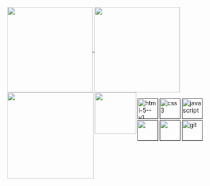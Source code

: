 <a href="#">
  <img height=200 align="center" src="https://my-stats-43gk.vercel.app/api?username=notoriouswin&show_icons=true&theme=gotham&hide=contribs,issues&show=discussions_answered&rank_icon=github&include_all_commits=true&card_width=150" />
</a>
<a href="#">
  <img height=200 align="center" src="https://my-stats-43gk.vercel.app/api/top-langs/?username=notoriouswin&hide=html,scss,css&langs_count=8&layout=compact&theme=gotham&card_width=150" />
</a>

<img align="left" height=202 src="https://github-readme-streak-stats-git-main-davids-projects-ad77adcc.vercel.app/?user=notoriouswin&theme=gotham"/>
<img align="left" height=97 src="https://github-profile-trophy.vercel.app/?username=notoriouswin&theme=onestar&no-frame=true&title=Stars,Followers,Commits&column=-1"/>

<p align="left">
  <a href=><img width="48" height="48" src="https://img.icons8.com/color/48/html-5--v1.png" alt="html-5--v1"/></a>
  <a href=><img width="48" height="48" src="https://img.icons8.com/color/48/css3.png" alt="css3"/></a>
  <a href=><img width="48" height="48" src="https://img.icons8.com/fluency/48/javascript.png" alt="javascript"/></a>
  <a href=><img width="48" height="48" src="https://img.icons8.com/?size=100&id=54087&format=png&color=000000"/></a>
  <a href=><img width="48" height="48" src="https://img.icons8.com/?size=100&id=QBqFNfPPB2Kx&format=png&color=000000"/></a>
   <a href=><img width="48" height="48" src="https://img.icons8.com/color/48/git.png" alt="git"/></a>
</p>
